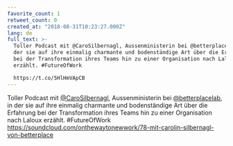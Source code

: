 ```yaml
---
favorite_count: 1
retweet_count: 0
created_at: "2018-08-31T10:23:27.000Z"
lang: de
full_text: >-
  Toller Podcast mit @CaroSilbernagl, Aussenministerin bei @betterplacelab, in
  der sie auf ihre einmalig charmante und bodenständige Art über die Erfahrung
  bei der Transformation ihres Teams hin zu einer Organisation nach Laloux
  erzählt. #FutureOfWork 

  https://t.co/5HlHmVApCB
---
```


Toller Podcast mit [@CaroSilbernagl](https://twitter.com/CaroSilbernagl),
Aussenministerin bei [@betterplacelab](https://twitter.com/betterplacelab), in
der sie auf ihre einmalig charmante und bodenständige Art über die Erfahrung bei
der Transformation ihres Teams hin zu einer Organisation nach Laloux erzählt.
#FutureOfWork
<https://soundcloud.com/onthewaytonewwork/78-mit-carolin-silbernagl-von-betterplace>
